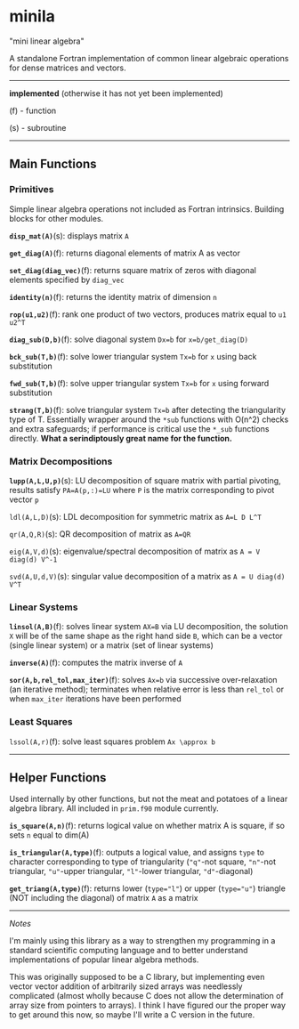 # minila

"mini linear algebra"

A standalone Fortran implementation of common linear algebraic operations for dense matrices and vectors.

---

**implemented** (otherwise it has not yet been implemented)

(f) - function

(s) - subroutine

---

## Main Functions 

### Primitives

Simple linear algebra operations not included as Fortran intrinsics. Building blocks for other modules.

**`disp_mat(A)`**(s): displays matrix `A`

**`get_diag(A)`**(f): returns diagonal elements of matrix A as vector

**`set_diag(diag_vec)`**(f): returns square matrix of zeros with diagonal elements specified by `diag_vec`

**`identity(n)`**(f): returns the identity matrix of dimension `n`

**`rop(u1,u2)`**(f): rank one product of two vectors, produces matrix equal to `u1 u2^T`

**`diag_sub(D,b)`**(f): solve diagonal system `Dx=b` for `x=b/get_diag(D)`

**`bck_sub(T,b)`**(f): solve lower triangular system `Tx=b` for `x` using back substitution

**`fwd_sub(T,b)`**(f): solve upper triangular system `Tx=b` for `x` using forward substitution

**`strang(T,b)`**(f): solve triangular system `Tx=b` after detecting the triangularity type of T. Essentially wrapper around the `*sub` functions with O(n^2) checks and extra safeguards; if performance is critical use the `*_sub` functions directly. **What a serindiptously great name for the function.**


### Matrix Decompositions

**`lupp(A,L,U,p)`**(s): LU decomposition of square matrix with partial pivoting, results satisfy `PA=A(p,:)=LU` where `P` is the matrix corresponding to pivot vector `p` 

`ldl(A,L,D)`(s): LDL decomposition for symmetric matrix as `A=L D L^T`

`qr(A,Q,R)`(s): QR decomposition of matrix as `A=QR`

`eig(A,V,d)`(s): eigenvalue/spectral decomposition of matrix as `A = V diag(d) V^-1`

`svd(A,U,d,V)`(s): singular value decomposition of a matrix as `A = U diag(d) V^T`


### Linear Systems

**`linsol(A,B)`**(f): solves linear system `AX=B` via LU decomposition, the solution `X` will be of the same shape as the right hand side `B`, which can be a vector (single linear system) or a matrix (set of linear systems)

**`inverse(A)`**(f): computes the matrix inverse of `A`

**`sor(A,b,rel_tol,max_iter)`**(f): solves `Ax=b` via successive over-relaxation (an iterative method); terminates when relative error is less than `rel_tol` or when `max_iter` iterations have been performed


### Least Squares

`lssol(A,r)`(f): solve least squares problem `Ax \approx b`

---

## Helper Functions

Used internally by other functions, but not the meat and potatoes of a linear algebra library.
All included in `prim.f90` module currently.

**`is_square(A,n)`**(f): returns logical value on whether matrix A is square, if so sets `n` equal to dim(A)

**`is_triangular(A,type)`**(f): outputs a logical value, and assigns `type` to character corresponding to type of triangularity (`"q"`-not square, `"n"`-not triangular, `"u"`-upper triangular, `"l"`-lower triangular, `"d"`-diagonal)

**`get_triang(A,type)`**(f): returns lower (`type="l"`) or upper (`type="u"`) triangle (NOT including the diagonal) of matrix `A` as a matrix

---

*Notes*

I'm mainly using this library as a way to strengthen my programming
in a standard scientific computing language and to better understand
implementations of popular linear algebra methods.

This was originally supposed to be a C library, but implementing
even vector vector addition of arbitrarily sized arrays was
needlessly complicated (almost wholly because C does not
allow the determination of array size from pointers to arrays). I think I have figured our the proper way to get around this now, so maybe I'll write a C version in the future.

